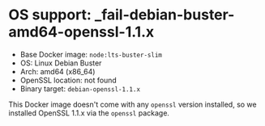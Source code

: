 # OS support: _fail-debian-buster-amd64-openssl-1.1.x

- Base Docker image: `node:lts-buster-slim`
- OS: Linux Debian Buster
- Arch: amd64 (x86_64)
- OpenSSL location: not found
- Binary target: `debian-openssl-1.1.x`

This Docker image doesn't come with any `openssl` version installed, so we installed OpenSSL 1.1.x via the `openssl` package.
